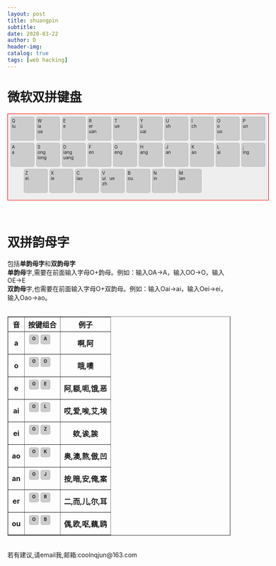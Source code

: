 ```yaml
---
layout: post
title: shuangpin
subtitle:
date: 2020-03-22
author: D
header-img:
catalog: true
tags: [web hacking]
---
```


<!DOCTYPE html>
<html>
<head>
<!-- 双拼键盘SEO优化 -->
<meta http-equiv="Content-Type" content="text/html"; charset="UTF-8"/>
<meta name="keyword" content="双拼键盘,微软双拼键盘"/>
<meta name="description" content="双拼键盘,微软双拼键盘,双拼韵母字怎么打"/>
<meta name="robots" content="all"/>
<meta name="author" content="ningqijun"/>
<meta http-equiv="pragma" content="no-cache"/>
<meta http-equiv="cache-control" content="no-cache"/>
<meta http-equiv="expires" content="0"/> 
<meta name="google" content="notranslate"/> 
<meta name="viewport" content="width=device-width, initial-scale=1" />
<!-- 双拼键盘SEO优化 不常用的例子-->
<meta name="googlebot" content="index,follow" />
<meta name="verify" content="index,follow" />
<meta http-equiv="X-UA-Compatible" content="IE=edge" />
<meta name="google" content="index,follow" />

<meta name="apple-mobile-web-app-capable" content="yes" />
<meta name="apple-mobile-web-app-status-bar-style" content="black-translucent" />
<meta name="apple-mobile-web-app-title" content="双拼键盘">
<meta content="telephone=no" name="format-detection" />
<meta content="email=no" name="format-detection" />
<meta name="HandheldFriendly" content="true">
<meta name="MobileOptimized" content="320">
<meta name="screen-orientation" content="portrait">
<meta name="x5-orientation" content="portrait">
<meta name="x5-orientation" content="portrait">
<meta name="x5-fullscreen" content="true">
<meta name="browsermode" content="application">
<meta name="x5-page-mode" content="app">
<meta name="msapplication-tap-highlight" content="no">

<!-- 在html页面上设置不缓存 -->
<meta http-equiv="pragma" content="no-cache">
<meta http-equiv="cache-control" content="no-cache">
<meta http-equiv="expires" content="0"> 

<title>双拼键盘</title>

</head>
<body>
<h1>微软双拼键盘</h1>
<div style="border: 1px solid red; width: 585px; height: 190px; padding-left: 4px; padding-top: 4px; background-color: #eee;">
	<div style="border: 0px solid red; width: 640px; height: 252px; float: left;">
		<div class="key_row">
			<div class='key_normal' id='key_q'>Q<br/>iu</div>
			<div class='key_normal' id='key_w'>W<br/>ia<br/>ua</div>
			<div class='key_normal' id='key_e'>E<br/>e</div>
			<div class='key_normal' id='key_r'>R<br/>er<br/>uan</div>
			<div class='key_normal' id='key_t'>T<br/>ue</div>
			<div class='key_normal' id='key_y'>Y<br/>ü<br/>uai</div>
			<div class='key_normal' id='key_u'>U<br/>sh</div>
			<div class='key_normal' id='key_i'>I<br/>ch</div>
			<div class='key_normal' id='key_o'>O<br/>o<br/>uo</div>
			<div class='key_normal' id='key_p'>P<br/>un</div>
		</div><br/>
		<div class="key_row">
			<div class='key_normal' id='key_a'>A<br/>a</div>
			<div class='key_normal' id='key_s'>S<br/>ong<br/>iong</div>
			<div class='key_normal' id='key_d'>D<br/>iang<br/>uang</div>
			<div class='key_normal' id='key_f'>F<br/>en</div>
			<div class='key_normal' id='key_g'>G<br/>eng</div>
			<div class='key_normal' id='key_h'>H<br/>ang</div>
			<div class='key_normal' id='key_j'>J<br/>an</div>
			<div class='key_normal' id='key_k'>K<br/>ao</div>
			<div class='key_normal' id='key_l'>L<br/>ai</div>
			<div class='key_normal' id='key_s1'>;<br/>ing</div>
		</div>
		<br/>
		<div class="key_row">
			<div class='key_normal' id='key_z' style="margin-left: 32px;">Z<br/>ei</div>
			<div class='key_normal' id='key_x'>X<br/>ie</div>
			<div class='key_normal' id='key_c'>C<br/>iao</div>
			<div class='key_normal' id='key_v'>V<br/>ui&nbsp;&nbsp;&nbsp;ue<br/>zh</div>
			<div class='key_normal' id='key_b'>B<br/>ou</div>
			<div class='key_normal' id='key_n'>N<br/>in</div>
			<div class='key_normal' id='key_m'>M<br/>ian</div>
		</div>
	</div>
</div>
<br>
<br>
<h1>双拼韵母字</h1>
包括<strong>单韵母字</strong>和<strong>双韵母字</strong><br>
<strong>单韵母</strong>字,需要在前面输入字母O+韵母。例如：输入OA->A，输入OO->O，输入OE->E<br>
<strong>双韵母</strong>字,也需要在前面输入字母O+双韵母。例如：输入Oai->ai，输入Oei->ei，输入Oao->ao。
<br>
<table border="1" cellpadding="0" cellspacing="0">
<tr>
	<th>音</th>
	<th>按键组合</th>
	<th>例子</th>
</tr>
<tr>
	<th>a</th>
	<th>
		<div class="key_row">
			<div class='key_small'>O</div>
			<div class='key_small'>A</div>
		</div>
	</th>
	<th>
	啊,阿
	</th>
</tr>
<tr>
	<th>o</th>
	<th>
		<div class="key_row">
			<div class='key_small'>O</div>
			<div class='key_small'>O</div>
		</div>
	</th>
	<th>
	哦,噢
	</th>
</tr>
<tr>
	<th>e</th>
	<th>
		<div class="key_row">
			<div class='key_small'>O</div>
			<div class='key_small'>E</div>
		</div>
	</th>
	<th>
	阿,额,呃,饿,恶
	</th>
</tr>
<br>
<tr>
	<th>ai</th>
	<th>
		<div class="key_row">
			<div class='key_small'>O</div>
			<div class='key_small'>L</div>
		</div>
	</th>
	<th>
	哎,爱,唉,艾,埃
	</th>
</tr>
<tr>
	<th>ei</th>
	<th>
		<div class="key_row">
			<div class='key_small'>O</div>
			<div class='key_small'>Z</div>
		</div>
	</th>
	<th>
	欸,诶,誒
	</th>
</tr>
<tr>
	<th>ao</th>
	<th>
		<div class="key_row">
			<div class='key_small'>O</div>
			<div class='key_small'>K</div>
		</div>
	</th>
	<th>
	奥,澳,熬,傲,凹
	</th>
</tr>
<tr>
	<th>an</th>
	<th>
		<div class="key_row">
			<div class='key_small'>O</div>
			<div class='key_small'>J</div>
		</div>
	</th>
	<th>
	按,暗,安,俺,案
	</th>
</tr>
<tr>
	<th>er</th>
	<th>
		<div class="key_row">
			<div class='key_small'>O</div>
			<div class='key_small'>R</div>
		</div>
	</th>
	<th>
	二,而,儿,尔,耳
	</th>
</tr>
<tr>
	<th>ou</th>
	<th>
		<div class="key_row">
			<div class='key_small'>O</div>
			<div class='key_small'>B</div>
		</div>
	</th>
	<th>
	偶,欧,呕,藕,鸥
	</th>
</tr>
</table>
<br/>
若有建议,请email我,邮箱:coolnqjun@163.com

<style>
.key_row {
	display: block;
	position: relative;
	
	height: 42px;
	font-size: 10px;
}
.key_normal {
	display: block;
	position: relative;
	border: 1px solid #bbb;
	width: 48px;
	height: 48px;
	background-color: #ccc;
	float: left;
	margin: 2px;
	padding: 2px;
	border-radius:4px;
}
.key_small {
	display: block;
	position: relative;
	border: 1px solid #bbb;
	width: 16px;
	height: 16px;
	background-color: #ccc;
	float: left;
	margin: 2px;
	padding: 2px;
	border-radius:4px;
}
.key_normal:hover {
	background-color: #eee;
}
</style>
</body>
</html>
